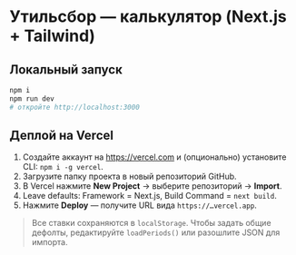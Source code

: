 # Утильсбор — калькулятор (Next.js + Tailwind)

## Локальный запуск
```bash
npm i
npm run dev
# откройте http://localhost:3000
```

## Деплой на Vercel
1. Создайте аккаунт на https://vercel.com и (опционально) установите CLI: `npm i -g vercel`.
2. Загрузите папку проекта в новый репозиторий GitHub.
3. В Vercel нажмите **New Project** → выберите репозиторий → **Import**.
4. Leave defaults: Framework = Next.js, Build Command = `next build`.
5. Нажмите **Deploy** — получите URL вида `https://…vercel.app`.

> Все ставки сохраняются в `localStorage`. Чтобы задать общие дефолты, редактируйте `loadPeriods()` или разошлите JSON для импорта.
